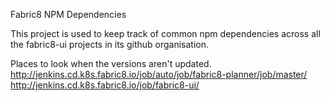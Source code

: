 Fabric8 NPM Dependencies

This project is used to keep track of common npm dependencies across all the fabric8-ui projects in its github organisation.

Places to look when the versions aren't updated.  
http://jenkins.cd.k8s.fabric8.io/job/auto/job/fabric8-planner/job/master/  
http://jenkins.cd.k8s.fabric8.io/job/fabric8-ui/  

